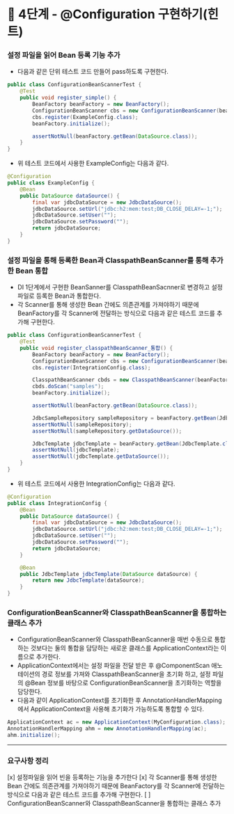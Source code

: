 # 🚀 4단계 - @Configuration 구현하기(힌트)

### **설정 파일을 읽어 Bean 등록 기능 추가**

- 다음과 같은 단위 테스트 코드 만들어 pass하도록 구현한다.

```java
public class ConfigurationBeanScannerTest {
    @Test
    public void register_simple() {
        BeanFactory beanFactory = new BeanFactory();
        ConfigurationBeanScanner cbs = new ConfigurationBeanScanner(beanFactory);
        cbs.register(ExampleConfig.class);
        beanFactory.initialize();

        assertNotNull(beanFactory.getBean(DataSource.class));
    }
}

```

- 위 테스트 코드에서 사용한 ExampleConfig는 다음과 같다.

```java
@Configuration
public class ExampleConfig {
    @Bean
    public DataSource dataSource() {
        final var jdbcDataSource = new JdbcDataSource();
        jdbcDataSource.setUrl("jdbc:h2:mem:test;DB_CLOSE_DELAY=-1;");
        jdbcDataSource.setUser("");
        jdbcDataSource.setPassword("");
        return jdbcDataSource;
    }
}

```

### **설정 파일을 통해 등록한 Bean과 ClasspathBeanScanner를 통해 추가한 Bean 통합**

- DI 1단계에서 구현한 BeanSanner를 ClasspathBeanSacnner로 변경하고 설정 파일로 등록한 Bean과 통합한다.
- 각 Scanner를 통해 생성한 Bean 간에도 의존관계를 가져야하기 때문에 BeanFactory를 각 Scanner에 전달하는 방식으로 다음과 같은 테스트 코드를 추가해 구현한다.

```java
public class ConfigurationBeanScannerTest {
    @Test
    public void register_classpathBeanScanner_통합() {
        BeanFactory beanFactory = new BeanFactory();
        ConfigurationBeanScanner cbs = new ConfigurationBeanScanner(beanFactory);
        cbs.register(IntegrationConfig.class);

        ClasspathBeanScanner cbds = new ClasspathBeanScanner(beanFactory);
        cbds.doScan("samples");
        beanFactory.initialize();

        assertNotNull(beanFactory.getBean(DataSource.class));

        JdbcSampleRepository sampleRepository = beanFactory.getBean(JdbcSampleRepository.class);
        assertNotNull(sampleRepository);
        assertNotNull(sampleRepository.getDataSource());

        JdbcTemplate jdbcTemplate = beanFactory.getBean(JdbcTemplate.class);
        assertNotNull(jdbcTemplate);
        assertNotNull(jdbcTemplate.getDataSource());
    }
}

```

- 위 테스트 코드에서 사용한 IntegrationConfig는 다음과 같다.

```java
@Configuration
public class IntegrationConfig {
    @Bean
    public DataSource dataSource() {
        final var jdbcDataSource = new JdbcDataSource();
        jdbcDataSource.setUrl("jdbc:h2:mem:test;DB_CLOSE_DELAY=-1;");
        jdbcDataSource.setUser("");
        jdbcDataSource.setPassword("");
        return jdbcDataSource;
    }

    @Bean
    public JdbcTemplate jdbcTemplate(DataSource dataSource) {
        return new JdbcTemplate(dataSource);
    }
}

```

### **ConfigurationBeanScanner와 ClasspathBeanScanner을 통합하는 클래스 추가**

- ConfigurationBeanScanner와 ClasspathBeanScanner을 매번 수동으로 통합하는 것보다는 둘의 통합을 담당하는 새로운 클래스를 ApplicationContext라는 이름으로 추가한다.
- ApplicationContext에서는 설정 파일을 전달 받은 후 @ComponentScan 애노테이션의 경로 정보를 가져와 ClasspathBeanScanner을 초기화 하고, 설정 파일의 @Bean 정보를 바탕으로 ConfigurationBeanScanner을 초기화하는 역할을 담당한다.
- 다음과 같이 ApplicationContext를 초기화한 후 AnnotationHandlerMapping에서 ApplicationContext을 사용해 초기화가 가능하도록 통합할 수 있다.
```java
ApplicationContext ac = new ApplicationContext(MyConfiguration.class);
AnnotationHandlerMapping ahm = new AnnotationHandlerMapping(ac);
ahm.initialize();
```

---
### 요구사항 정리

[x] 설정파일을 읽어 빈을 등록하는 기능을 추가한다
[x] 각 Scanner를 통해 생성한 Bean 간에도 의존관계를 가져야하기 때문에 BeanFactory를 각 Scanner에 전달하는 방식으로 다음과 같은 테스트 코드를 추가해 구현한다.
[ ] ConfigurationBeanScanner와 ClasspathBeanScanner을 통합하는 클래스 추가